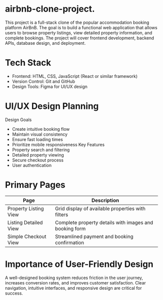 # airbnb-clone-project.
This project is a full-stack clone of the popular accommodation booking platform AirBnB. The goal is to build a functional web application that allows users to browse property listings, view detailed property information, and complete bookings. The project will cover frontend development, backend APIs, database design, and deployment.

# Tech Stack
- Frontend: HTML, CSS, JavaScript (React or similar framework)
- Version Control: Git and GitHub
- Design Tools: Figma for UI/UX design

# UI/UX Design Planning
Design Goals
- Create intuitive booking flow
- Maintain visual consistency
- Ensure fast loading times
- Prioritize mobile responsiveness
Key Features
- Property search and filtering
- Detailed property viewing
- Secure checkout process
- User authentication

# Primary Pages
|          Page         | Description   |
| --------------------- | ------------- |
| Property Listing View | Grid display of available properties with filters  |
| Listing Detailed View | Complete property details with images and booking form  |
| Simple Checkout View  | Streamlined payment and booking confirmation  |

# Importance of User-Friendly Design
A well-designed booking system reduces friction in the user journey, increases conversion rates, and improves customer satisfaction. Clear navigation, intuitive interfaces, and responsive design are critical for success.
